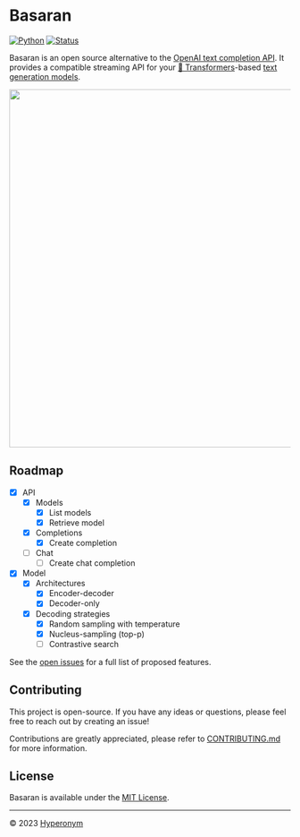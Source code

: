 # Basaran

[![Python](https://github.com/hyperonym/basaran/actions/workflows/python.yml/badge.svg)](https://github.com/hyperonym/basaran/actions/workflows/python.yml)
[![Status](https://img.shields.io/badge/status-beta-blue)](https://github.com/hyperonym/basaran)

Basaran is an open source alternative to the [OpenAI text completion API](https://platform.openai.com/docs/api-reference/completions/create). It provides a compatible streaming API for your [🤗 Transformers](https://huggingface.co/docs/transformers/index)-based [text generation models](https://huggingface.co/models?pipeline_tag=text-generation&sort=downloads).

<img src="https://github.com/hyperonym/basaran/blob/master/docs/assets/demo.gif?raw=true" width="640">

## Roadmap

- [x] API
    - [x] Models
        - [x] List models
        - [x] Retrieve model
    - [x] Completions
        - [x] Create completion
    - [ ] Chat
        - [ ] Create chat completion
- [x] Model
    - [x] Architectures
        - [x] Encoder-decoder
        - [x] Decoder-only
    - [x] Decoding strategies
        - [x] Random sampling with temperature
        - [x] Nucleus-sampling (top-p)
        - [ ] Contrastive search

See the [open issues](https://github.com/hyperonym/basaran/issues) for a full list of proposed features.

## Contributing

This project is open-source. If you have any ideas or questions, please feel free to reach out by creating an issue!

Contributions are greatly appreciated, please refer to [CONTRIBUTING.md](https://github.com/hyperonym/basaran/blob/master/CONTRIBUTING.md) for more information.

## License

Basaran is available under the [MIT License](https://github.com/hyperonym/basaran/blob/master/LICENSE).

---

© 2023 [Hyperonym](https://hyperonym.org)
